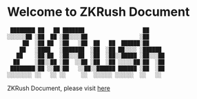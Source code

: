 # **Welcome to ZKRush Document**



```bash
 ████████ ██   ██ ███████                   ██     
░░░░░░██ ░██  ██ ░██░░░░██                 ░██     
     ██  ░██ ██  ░██   ░██  ██   ██  ██████░██     
    ██   ░████   ░███████  ░██  ░██ ██░░░░ ░██████ 
   ██    ░██░██  ░██░░░██  ░██  ░██░░█████ ░██░░░██
  ██     ░██░░██ ░██  ░░██ ░██  ░██ ░░░░░██░██  ░██
 ████████░██ ░░██░██   ░░██░░██████ ██████ ░██  ░██
░░░░░░░░ ░░   ░░ ░░     ░░  ░░░░░░ ░░░░░░  ░░   ░░ 
```



ZKRush Document, please visit [here](https://zkrush.gitbook.io/zkrush-document/mining-guide-for-beginners/aleo-testnet)
